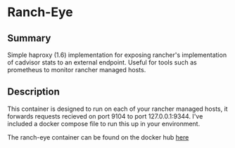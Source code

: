 # Ranch-Eye

## Summary

Simple haproxy (1.6) implementation for exposing rancher's implementation of cadvisor stats to an external endpoint.
Useful for tools such as prometheus to monitor rancher managed hosts.

## Description

This container is designed to run on each of your rancher managed hosts, it forwards requests recieved on port 9104 to port 127.0.0.1:9344.
I've included a docker compose file to run this up in your environment.

The ranch-eye container can be found on the docker hub [here](https://hub.docker.com/r/rucknar/ranch-eye/)
